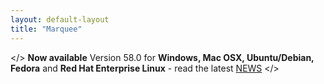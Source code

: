 ```yaml
---
layout: default-layout
title: "Marquee"
---
```


</> **Now available** Version 58.0 for **Windows, Mac OSX, Ubuntu/Debian, Fedora** and **Red Hat Enterprise Linux** - read the latest [NEWS](/index.html#news "latest News") </>